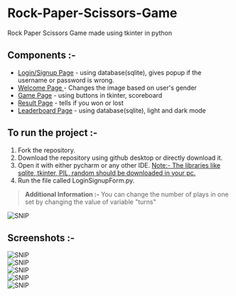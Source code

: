 # Rock-Paper-Scissors-Game
Rock Paper Scissors Game made using tkinter in python
## Components :-
- <ins>Login/Signup Page</ins> - using database(sqlite), gives popup if the username or password is wrong.
- <ins> Welcome Page </ins> - Changes the image based on user's gender
- <ins>Game Page</ins> - using buttons in tkinter, scoreboard
- <ins>Result Page</ins> - tells if you won or lost
- <ins>Leaderboard Page</ins> - using database(sqlite), light and dark mode

## To run the project :-
1. Fork the repository.
2. Download the repository using github desktop or directly download it.
3. Open it with either pycharm or any other IDE. <ins>Note:- The libraries like sqlite, tkinter, PIL, random should be downloaded in your pc.</ins>
4. Run the file called LoginSignupForm.py.

>  **Additional Information :-** You can change the number of plays in one set by changing the value of variable "turns" <br>

![SNIP](turnSC.JPG)

## Screenshots :- 
![SNIP](SignupSC.JPG)<br>
![SNIP](LoginSC.JPG)<br>
![SNIP](WelcomePageSC.JPG)<br>
![SNIP](GameSC.JPG)<br>
![SNIP](LeaderboardSC.JPG)<br>

